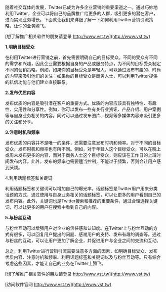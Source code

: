 随着社交媒体的发展，Twitter已成为许多企业营销的重要渠道之一。通过巧妙地利用Twitter，企业可以将自己的品牌推广给更多的人群，吸引更多的潜在客户，进而实现业务增长。下面就让我们来详细了解一下如何利用Twitter营销引流策略，让你的业务腾飞。

[想了解推广相关软件的朋友请登录 http://www.vst.tw](http://www.vst.tw)

**1.明确目标受众**

在利用Twitter进行营销之前，首先需要明确自己的目标受众。不同的受众有不同的需求和兴趣，因此企业需要根据自身的产品或服务特点，为不同的目标受众制定不同的营销策略。例如，如果你的目标受众是年轻人，可以通过发布有趣的、时尚的内容来吸引他们的关注；如果你的目标受众是商务人士，可以利用Twitter提供的私信功能与他们建立直接联系。

**2.发布优质内容**

发布优质的内容是吸引潜在客户的重要方式。优质的内容应该具有独特性、有趣性、实用性和分享性。例如，你可以发布一些有关行业资讯、产品介绍、用户案例等与自身业务相关的内容，同时可以通过发布图片、视频等多媒体内容来吸引更多的关注和分享。

**3.注意时机和频率**

发布优质的内容并不是唯一的条件，还需要注意发布时机和频率。对于不同的目标受众，发布时机和频率也有所不同。例如，对于年轻人这个目标受众，可以在晚上或周末发布更多的内容，而对于商务人士这个目标受众，则应该在工作日的上班时间发布内容。此外，发布的频率也需要适当控制，不能过于频繁，否则会让用户感到厌烦。

4.利用话题标签和关键词

利用话题标签和关键词可以增加自己的曝光率。话题标签是Twitter用户用来分类话题的方式，通过使用与自身业务相关的话题标签，可以让更多的用户看到自己的发布内容。此外，关键词也是Twitter搜索和推荐的重要条件，通过合理选择关键词，可以让更多的用户在搜索中看到自己的内容。

**5.与粉丝互动**

与粉丝互动可以增强用户对企业的信任感和认知度。在Twitter上与粉丝互动的方式有很多，可以回复用户提出的问题、感谢用户的支持、发布有趣的调查等。通过与粉丝的互动，可以让用户更加了解企业，并促进用户与企业之间的交流和互动。

总之，利用Twitter进行营销引流需要注意多方面的因素，如明确目标受众、发布优质内容、注意时机和频率、利用话题标签和关键词以及与粉丝互动等。只有综合考虑这些因素，才能让自己的业务在Twitter上腾飞。

[想了解推广相关软件的朋友请登录 http://www.vst.tw](http://www.vst.tw)


[访问软件官网 http://www.vst.tw](http://www.vst.tw)
